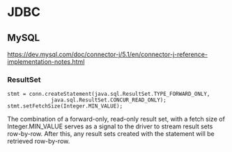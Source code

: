 # JDBC


## MySQL

https://dev.mysql.com/doc/connector-j/5.1/en/connector-j-reference-implementation-notes.html

### ResultSet

~~~
stmt = conn.createStatement(java.sql.ResultSet.TYPE_FORWARD_ONLY,
              java.sql.ResultSet.CONCUR_READ_ONLY);
stmt.setFetchSize(Integer.MIN_VALUE);
~~~

The combination of a forward-only, read-only result set, with a fetch size of Integer.MIN_VALUE serves as a signal to the driver to stream result sets row-by-row. After this, any result sets created with the statement will be retrieved row-by-row.

